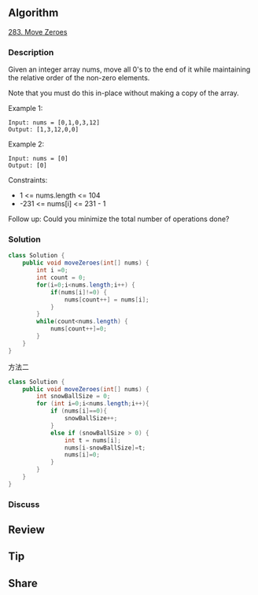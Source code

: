 ## Algorithm

[283. Move Zeroes](https://leetcode.com/problems/move-zeroes/)

### Description

Given an integer array nums, move all 0's to the end of it while maintaining the relative order of the non-zero elements.

Note that you must do this in-place without making a copy of the array.


Example 1:

```
Input: nums = [0,1,0,3,12]
Output: [1,3,12,0,0]
```

Example 2:

```
Input: nums = [0]
Output: [0]
```

Constraints:

- 1 <= nums.length <= 104
- -231 <= nums[i] <= 231 - 1


Follow up: Could you minimize the total number of operations done?

### Solution

```java
class Solution {
    public void moveZeroes(int[] nums) {
        int i =0;
        int count = 0;
        for(i=0;i<nums.length;i++) {
        	if(nums[i]!=0) {
        		nums[count++] = nums[i];
        	}
        }
        while(count<nums.length) {
        	nums[count++]=0;
        }
    }
}
```

方法二

```Java
class Solution {
    public void moveZeroes(int[] nums) {
        int snowBallSize = 0;
        for (int i=0;i<nums.length;i++){
	        if (nums[i]==0){
                snowBallSize++;
            }
            else if (snowBallSize > 0) {
	            int t = nums[i];
                nums[i-snowBallSize]=t;
	            nums[i]=0;
            }
        }
    }
}
```

### Discuss

## Review


## Tip


## Share
